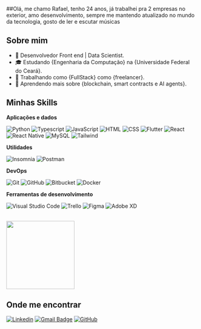 ##Olá, me chamo Rafael, tenho 24 anos, já trabalhei pra 2 empresas no exterior, amo desenvolvimento, sempre me mantendo atualizado no mundo da tecnologia, gosto de ler e escutar músicas

## Sobre mim

- 🤔 Desenvolvedor Front end | Data Scientist.
- 🎓 Estudando {Engenharia da Computação} na {Universidade Federal do Ceará}.
- 💼 Trabalhando como {FullStack} como {freelancer}.
- 🌱 Aprendendo mais sobre {blockchain, smart contracts e AI agents}.

## Minhas Skills

**Aplicações e dados**

![Python](https://img.shields.io/badge/Python-14354C?style=for-the-badge&logo=python&logoColor=white)
![Typescript](https://img.shields.io/badge/TypeScript-007ACC?style=for-the-badge&logo=typescript&logoColor=white)
![JavaScript](https://img.shields.io/badge/JavaScript-F7DF1E?style=for-the-badge&logo=javascript&logoColor=black)
![HTML](https://img.shields.io/badge/HTML-239120?style=for-the-badge&logo=html5&logoColor=white)
![CSS](https://img.shields.io/badge/CSS-239120?&style=for-the-badge&logo=css3&logoColor=white)
![Flutter](https://img.shields.io/badge/Flutter-02569B?style=for-the-badge&logo=flutter&logoColor=white)
![React](https://img.shields.io/badge/React-20232A?style=for-the-badge&logo=react&logoColor=61DAFB)
![React Native](https://img.shields.io/badge/React_Native-20232A?style=for-the-badge&logo=react&logoColor=61DAFB)
![MySQL](https://img.shields.io/badge/MySQL-00000F?style=for-the-badge&logo=mysql&logoColor=white)
![Tailwind](https://img.shields.io/badge/Tailwind_CSS-38B2AC?style=for-the-badge&logo=tailwind-css&logoColor=white)


**Utilidades**

![Insomnia](https://img.shields.io/badge/-Insomnia-333333?style=flat&logo=insomnia)
![Postman](https://img.shields.io/badge/-Postman-333333?style=flat&logo=postman)

**DevOps**

![Git](https://img.shields.io/badge/-Git-333333?style=flat&logo=git)
![GitHub](https://img.shields.io/badge/-GitHub-333333?style=flat&logo=github)
![Bitbucket](https://img.shields.io/badge/-Bitbucket-333333?style=flat&logo=bitbucket)
![Docker](https://img.shields.io/badge/-Docker-333333?style=flat&logo=docker)

**Ferramentas de desenvolvimento**

![Visual Studio Code](https://img.shields.io/badge/-Visual%20Studio%20Code-333333?style=flat&logo=visual-studio-code&logoColor=007ACC)
![Trello](https://img.shields.io/badge/-Trello-333333?style=flat&logo=trello&logoColor=007ACC)
![Figma](https://img.shields.io/badge/-Figma-333333?style=flat&logo=figma&logoColor=007ACC)
![Adobe XD](https://img.shields.io/badge/-Adobe%20XD-333333?style=flat&logo=adobe-xd&logoColor=007ACC)

<br/>

<a href="https://github.com/RafaelBHMendes" title="Perfil do Rafael">
  <img height="180em" src="https://github-readme-stats.vercel.app/api?username=RafaelBHMendes&theme=dracula&show_icons=true" />
</a>

## Onde me encontrar

[![Linkedin](https://img.shields.io/badge/-RafaelMendes-blue?style=flat-square&logo=Linkedin&logoColor=white&link=https://www.linkedin.com/in/rafael-mendes-11118215a/)](https://www.linkedin.com/in/rafael-mendes-11118215a/)
[![Gmail Badge](https://img.shields.io/badge/-rafaelbemvindo18@gmail.com-006bed?style=flatsquare&logo=Gmail&logoColor=white&link=mailto:rafaelbemvindo18@gmail.com)](mailto:rafaelbemvindo18@gmail.com)
[![GitHub](https://img.shields.io/github/followers/RafaelBHMendes?label=follow&style=social)](https://github.com/RafaelBHMendes)
